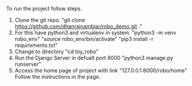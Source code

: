 To run the project follow steps.
1) Clone the git repo.
    "git clone https://github.com/dhanrajnambiar/robo_demo.git ."
2) For this have python3 and virtualenv in system.
    "python3 -m venv robo_env"
    "source robo_env/bin/activate"
    "pip3 install -r requirements.txt"
3) Change to directory
    "cd toy_robo"
4) Run the Django Server in defualt port 8000
    "python3 manage.py runserver"
5) Access the home page of project with link
    "127.0.0.1:8000/robo/home"
    Follow the instructions in the page.
    
